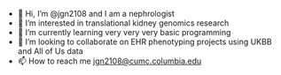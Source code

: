 - 👋 Hi, I’m @jgn2108 and I am a nephrologist
- 👀 I’m interested in translational kidney genomics research
- 🌱 I’m currently learning very very very basic programming
- 💞️ I’m looking to collaborate on EHR phenotyping projects using UKBB and All of Us data
- 📫 How to reach me jgn2108@cumc.columbia.edu

<!---
jgn2108/jgn2108 is a nephrologist's repository because its `README.md` (this file) appears on your GitHub profile.
You can click the Preview link to take a look at your changes.
--->
